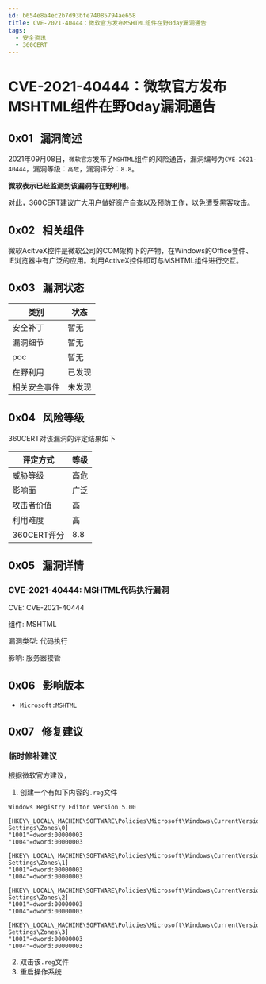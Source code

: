 ```yaml
---
id: b654e8a4ec2b7d93bfe74085794ae658
title: CVE-2021-40444：微软官方发布MSHTML组件在野0day漏洞通告
tags: 
  - 安全资讯
  - 360CERT
---
```


# CVE-2021-40444：微软官方发布MSHTML组件在野0day漏洞通告

 0x01   漏洞简述
------------


2021年09月08日，`微软官方`发布了`MSHTML`组件的风险通告，漏洞编号为`CVE-2021-40444`，漏洞等级：`高危`，漏洞评分：`8.8`。

**微软表示已经监测到该漏洞存在野利用**。

对此，360CERT建议广大用户做好资产自查以及预防工作，以免遭受黑客攻击。

 0x02   相关组件
------------

微软AcitveX控件是微软公司的COM架构下的产物，在Windows的Office套件、IE浏览器中有广泛的应用。利用ActiveX控件即可与MSHTML组件进行交互。

 0x03   漏洞状态
------------



| 类别 | 状态 |
| --- | --- |
| 安全补丁 | 暂无 |
| 漏洞细节 | 暂无 |
| poc | 暂无 |
| 在野利用 | 已发现 |
| 相关安全事件 | 未发现 |

 0x04   风险等级
------------

360CERT对该漏洞的评定结果如下



| 评定方式 | 等级 |
| --- | --- |
| 威胁等级 | 高危 |
| 影响面 | 广泛 |
| 攻击者价值 | 高 |
| 利用难度 | 高 |
| 360CERT评分 | 8.8 |

 0x05   漏洞详情
------------

### CVE-2021-40444: MSHTML代码执行漏洞

CVE: CVE-2021-40444

组件: MSHTML

漏洞类型: 代码执行

影响: 服务器接管

 0x06   影响版本
------------

- `Microsoft:MSHTML`

 0x07   修复建议
------------

### 临时修补建议

根据微软官方建议，

1. 创建一个有如下内容的`.reg`文件


```
Windows Registry Editor Version 5.00

[HKEY\_LOCAL\_MACHINE\SOFTWARE\Policies\Microsoft\Windows\CurrentVersion\Internet Settings\Zones\0]
"1001"=dword:00000003
"1004"=dword:00000003

[HKEY\_LOCAL\_MACHINE\SOFTWARE\Policies\Microsoft\Windows\CurrentVersion\Internet Settings\Zones\1]
"1001"=dword:00000003
"1004"=dword:00000003

[HKEY\_LOCAL\_MACHINE\SOFTWARE\Policies\Microsoft\Windows\CurrentVersion\Internet Settings\Zones\2]
"1001"=dword:00000003
"1004"=dword:00000003

[HKEY\_LOCAL\_MACHINE\SOFTWARE\Policies\Microsoft\Windows\CurrentVersion\Internet Settings\Zones\3]
"1001"=dword:00000003
"1004"=dword:00000003

```
2. 双击该`.reg`文件
3. 重启操作系统

